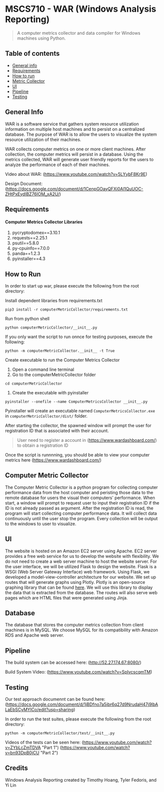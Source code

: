 # MSCS710 - WAR (Windows Analysis Reporting)
> A computer metrics collector and data compiler for Windows machines using Python.

## Table of contents
* [General info](#general-info)
* [Requirements](#requirements)
* [How to run](#how-to-run)
* [Metric Collector](#metric-collector)
* [UI](#ui)
* [Pipeline](#pipeline)
* [Testing](#testing)

## General Info
WAR is a software service that gathers system resource utilization information on multiple host machines and to persist on a centralized database. The purpose of WAR is to allow the users to visualize the system resource utilization of their machines.

WAR collects computer metrics on one or more client machines. After collection, the computer metrics will persist in a database. Using the metrics collected, WAR will generate user friendly reports for the users to analyze the performance of each of their machines. 

Video about WAR: 
(https://www.youtube.com/watch?v=5LYybF8Kr9E)

Design Document: 
(https://docs.google.com/document/d/1CenpGOayQFXi0Al1QuUOC-ZHtPxEydIBZ76IOM_xA2U/)


## Requirements
#### Computer Metrics Collector Libraries
 1) pycryptodomex==3.10.1
 1) requests==2.25.1
 1) psutil==5.8.0
 1) py-cpuinfo==7.0.0
 1) panda==1.2.3
 1) pyinstaller==4.3

## How to Run
In order to start up war, please execute the following from the root directory:

Install dependent libraries from requirements.txt
```
pip3 install -r computerMetricCollector/requirements.txt
```

Run from python shell
```
python computerMetricCollector/__init__.py
```
If you only want the script to run onnce for testing purposes, execute the following:
```
python -m computerMetricCollector.__init__ -t True
```

Create executable to run the Computer Metrics Collector
1) Open a command line terminal
1) Go to the computerMetricCollector folder
```
cd computerMetricCollector
```
1) Create the executable with pyinstaller
```
pyinstaller --onefile --name ComputerMetricsCollector __init__.py
```
Pyinstaller will create an executable named `ComputerMetricsCollector.exe` in `computerMetricCollector/dist/` folder.

After starting the collector, the spawned window will prompt the user for registration ID that is associated with their account.
> User need to register a account in (https://www.wardashboard.com/) to obtain a registration ID

Once the script is runnnning, you should be able to view your computer metrics here
(https://www.wardashboard.com/)

## Computer Metric Collector
The Computer Metric Collector is a python program for collecting computer performance data from the host computer and peristing those data to the remote database for users the visual their computers' performance.
When start, a window will prompt to request user to input their registration ID if the ID is not already passed as argument. 
After the registration ID is read, the program will start collecting computer performance data. 
It will collect data continuously until the user stop the program. 
Every collection will be output to the windows to user to visualize. 

## UI
The website is hosted on an Amazon EC2 server using Apache. EC2 server provides a free web service for us to develop the website with flexibility. We do not need to create a web server machine to host the website server. For the user interface, we will be utilized Flask to design the website. Flask is a WSGI (Web Server Gateway Interface) web framework. Using Flask, we developed a model-view-controller architecture for our website. We set up routes that will generate graphs using Plotly. Plotly is an open-source graphing library that can be found [here][1]. We will use this library to display the data that is extracted from the database. The routes will also serve web pages which are HTML files that were generated using Jinja.

[1]: plotly.com/python/

## Database
The database that stores the computer metrics collection from client machines is in MySQL. We choose MySQL for its compatibility with Amazon RDS and Apache web server. 

## Pipeline
The build system can be accessed here:
(http://52.27.174.67:8080/)

Build System Video:
(https://www.youtube.com/watch?v=SpIvcscqmTM)

## Testing
Our test approach documennt can be found here:
(https://docs.google.com/document/d/1jBDfno7a5ibr6q27d9NrudaH47j9lbALaEbSCyMYlCo/edit?usp=sharing)

In order to run the test suites, please execute the following from the root directory:

```
python -m computerMetricCollector/test/__init__.py
```

Videos of the tests can be seen here:
(https://www.youtube.com/watch?v=ZYbLcZmTDVA "Part 1")
(https://www.youtube.com/watch?v=bn93DpB0jCU "Part 2")

## Credits
Windows Analysis Reporting created by Timothy Hoang, Tyler Fedoris, and Yi Lin
